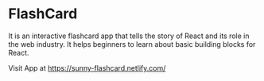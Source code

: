 # FlashCard
It is an interactive flashcard app that tells the story of React and its role in the web industry. It helps beginners to learn about basic building blocks for React. 

Visit App at https://sunny-flashcard.netlify.com/
